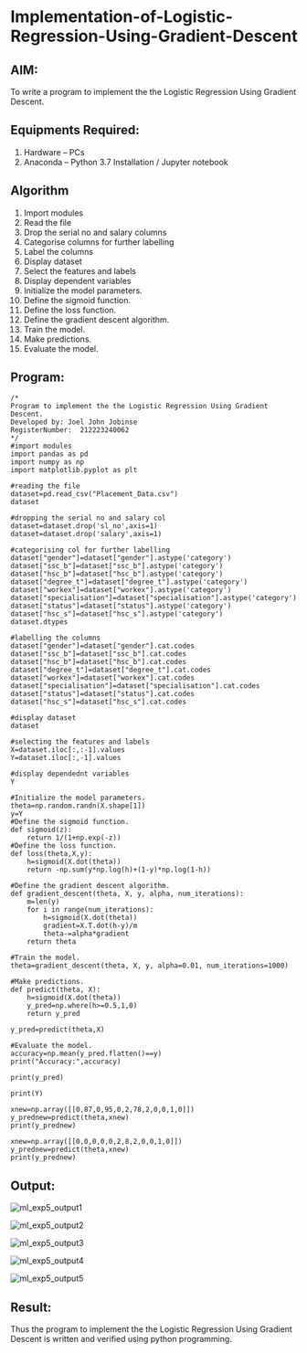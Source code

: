 # Implementation-of-Logistic-Regression-Using-Gradient-Descent

## AIM:
To write a program to implement the the Logistic Regression Using Gradient Descent.

## Equipments Required:
1. Hardware – PCs
2. Anaconda – Python 3.7 Installation / Jupyter notebook

## Algorithm
1. Import modules
2. Read the file
3. Drop the serial no and salary columns
4. Categorise columns for further labelling
5. Label the columns
6. Display dataset
7. Select the features and labels
8. Display dependent variables
9. Initialize the model parameters.
10. Define the sigmoid function.
11. Define the loss function.
12. Define the gradient descent algorithm.
13. Train the model.
14. Make predictions.
15. Evaluate the model.

## Program:
```
/*
Program to implement the the Logistic Regression Using Gradient Descent.
Developed by: Joel John Jobinse
RegisterNumber:  212223240062
*/
#import modules
import pandas as pd
import numpy as np
import matplotlib.pyplot as plt

#reading the file
dataset=pd.read_csv("Placement_Data.csv")
dataset

#dropping the serial no and salary col
dataset=dataset.drop('sl_no',axis=1)
dataset=dataset.drop('salary',axis=1)

#categorising col for further labelling
dataset["gender"]=dataset["gender"].astype('category')
dataset["ssc_b"]=dataset["ssc_b"].astype('category')
dataset["hsc_b"]=dataset["hsc_b"].astype('category')
dataset["degree_t"]=dataset["degree_t"].astype('category')
dataset["workex"]=dataset["workex"].astype('category')
dataset["specialisation"]=dataset["specialisation"].astype('category')
dataset["status"]=dataset["status"].astype('category')
dataset["hsc_s"]=dataset["hsc_s"].astype('category')
dataset.dtypes

#labelling the columns
dataset["gender"]=dataset["gender"].cat.codes
dataset["ssc_b"]=dataset["ssc_b"].cat.codes
dataset["hsc_b"]=dataset["hsc_b"].cat.codes
dataset["degree_t"]=dataset["degree_t"].cat.codes
dataset["workex"]=dataset["workex"].cat.codes
dataset["specialisation"]=dataset["specialisation"].cat.codes
dataset["status"]=dataset["status"].cat.codes
dataset["hsc_s"]=dataset["hsc_s"].cat.codes

#display dataset
dataset

#selecting the features and labels
X=dataset.iloc[:,:-1].values
Y=dataset.iloc[:,-1].values

#display dependednt variables
Y

#Initialize the model parameters.
theta=np.random.randn(X.shape[1])
y=Y
#Define the sigmoid function.
def sigmoid(z):
    return 1/(1+np.exp(-z))
#Define the loss function.
def loss(theta,X,y):
    h=sigmoid(X.dot(theta))
    return -np.sum(y*np.log(h)+(1-y)*np.log(1-h))

#Define the gradient descent algorithm.
def gradient_descent(theta, X, y, alpha, num_iterations):
    m=len(y)
    for i in range(num_iterations):
        h=sigmoid(X.dot(theta))
        gradient=X.T.dot(h-y)/m
        theta-=alpha*gradient
    return theta

#Train the model.
theta=gradient_descent(theta, X, y, alpha=0.01, num_iterations=1000)

#Make predictions.
def predict(theta, X):
    h=sigmoid(X.dot(theta))
    y_pred=np.where(h>=0.5,1,0)
    return y_pred

y_pred=predict(theta,X)

#Evaluate the model.
accuracy=np.mean(y_pred.flatten()==y)
print("Accuracy:",accuracy)

print(y_pred)

print(Y)

xnew=np.array([[0,87,0,95,0,2,78,2,0,0,1,0]])
y_prednew=predict(theta,xnew)
print(y_prednew)

xnew=np.array([[0,0,0,0,0,2,8,2,0,0,1,0]])
y_prednew=predict(theta,xnew)
print(y_prednew)
```

## Output:

![ml_exp5_output1](https://github.com/joeljohnjobinse/-Implementation-of-Logistic-Regression-Using-Gradient-Descent/assets/138955488/dc5d0088-e37a-4608-b7a2-1002d400da74)

![ml_exp5_output2](https://github.com/joeljohnjobinse/-Implementation-of-Logistic-Regression-Using-Gradient-Descent/assets/138955488/3088a79e-580c-486e-8edd-4d571b4f3d39)

![ml_exp5_output3](https://github.com/joeljohnjobinse/-Implementation-of-Logistic-Regression-Using-Gradient-Descent/assets/138955488/c10d448d-68dc-48c7-b586-282dd2d7ae3a)

![ml_exp5_output4](https://github.com/joeljohnjobinse/-Implementation-of-Logistic-Regression-Using-Gradient-Descent/assets/138955488/625d0f0e-0c5f-4b38-abcd-75ce983d333a)

![ml_exp5_output5](https://github.com/joeljohnjobinse/-Implementation-of-Logistic-Regression-Using-Gradient-Descent/assets/138955488/0641fae9-f932-4d08-a374-9ed4f1a3ee11)



## Result:
Thus the program to implement the the Logistic Regression Using Gradient Descent is written and verified using python programming.

